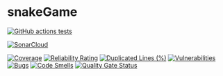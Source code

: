 # snakeGame
[![GitHub actions tests](https://github.com/EkaterinaZhiltsova/snakeGame/actions/workflows/github-actions-tests.yml/badge.svg)](https://github.com/EkaterinaZhiltsova/snakeGame/actions/workflows/github-actions-tests.yml)

[![SonarCloud](https://sonarcloud.io/images/project_badges/sonarcloud-white.svg)](https://sonarcloud.io/summary/new_code?id=EkaterinaZhiltsova_snakeGame)

[![Coverage](https://sonarcloud.io/api/project_badges/measure?project=EkaterinaZhiltsova_snakeGame&metric=coverage)](https://sonarcloud.io/summary/new_code?id=EkaterinaZhiltsova_snakeGame)
[![Reliability Rating](https://sonarcloud.io/api/project_badges/measure?project=EkaterinaZhiltsova_snakeGame&metric=reliability_rating)](https://sonarcloud.io/summary/new_code?id=EkaterinaZhiltsova_snakeGame)
[![Duplicated Lines (%)](https://sonarcloud.io/api/project_badges/measure?project=EkaterinaZhiltsova_snakeGame&metric=duplicated_lines_density)](https://sonarcloud.io/summary/new_code?id=EkaterinaZhiltsova_snakeGame)
[![Vulnerabilities](https://sonarcloud.io/api/project_badges/measure?project=EkaterinaZhiltsova_snakeGame&metric=vulnerabilities)](https://sonarcloud.io/summary/new_code?id=EkaterinaZhiltsova_snakeGame)
[![Bugs](https://sonarcloud.io/api/project_badges/measure?project=EkaterinaZhiltsova_snakeGame&metric=bugs)](https://sonarcloud.io/summary/new_code?id=EkaterinaZhiltsova_snakeGame)
[![Code Smells](https://sonarcloud.io/api/project_badges/measure?project=EkaterinaZhiltsova_snakeGame&metric=code_smells)](https://sonarcloud.io/summary/new_code?id=EkaterinaZhiltsova_snakeGame)
[![Quality Gate Status](https://sonarcloud.io/api/project_badges/measure?project=EkaterinaZhiltsova_snakeGame&metric=alert_status)](https://sonarcloud.io/summary/new_code?id=EkaterinaZhiltsova_snakeGame)
